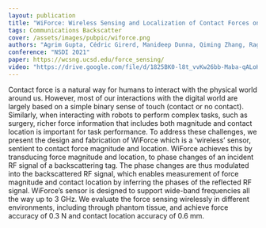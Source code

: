 ```yaml
---
layout: publication
title: "WiForce: Wireless Sensing and Localization of Contact Forces on a Space Continuum"
tags: Communications Backscatter
cover: /assets/images/pubpic/wiforce.png
authors: "Agrim Gupta, Cédric Girerd, Manideep Dunna, Qiming Zhang, Raghav Subbaraman, Tania Morimoto, Dinesh Bharadia"
conference: "NSDI 2021"
paper: https://wcsng.ucsd.edu/force_sensing/
video: "https://drive.google.com/file/d/1825BK0-l8t_vvKw26bb-Maba-qALoHEl/preview"
---
```


Contact force is a natural way for humans to interact with the physical world around us. However, most of our interactions with the digital world are largely based on a simple binary sense of touch (contact or no contact). Similarly, when interacting with robots to perform complex tasks, such as surgery, richer force information that includes both magnitude and contact location is important for task performance. To address these challenges, we present the design and fabrication of WiForce which is a ‘wireless’ sensor, sentient to contact force magnitude and location. WiForce achieves this by transducing force magnitude and location, to phase changes of an incident RF signal of a backscattering tag. The phase changes are thus modulated into the backscattered RF signal, which enables measurement of force magnitude and contact location by inferring the phases of the reflected RF signal. WiForce’s sensor is designed to support wide-band frequencies all the way up to 3 GHz. We evaluate the force sensing wirelessly in different environments, including through phantom tissue, and achieve force accuracy of 0.3 N and contact location accuracy of 0.6 mm.